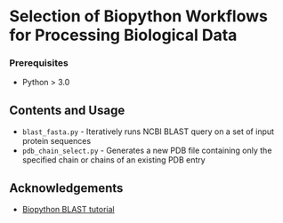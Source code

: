 # Selection of Biopython Workflows for Processing Biological Data

<!-- GETTING STARTED -->

### Prerequisites

* Python > 3.0


<!-- USAGE EXAMPLES -->
## Contents and Usage 

* `blast_fasta.py` - Iteratively runs NCBI BLAST query on a set of input protein sequences
* `pdb_chain_select.py` - Generates a new PDB file containing only the 
specified chain or chains of an existing PDB entry

<!-- ACKNOWLEDGEMENTS -->
## Acknowledgements
* [Biopython BLAST tutorial](https://biopython-tutorial.readthedocs.io/en/latest/notebooks/07%20-%20Blast.html)

